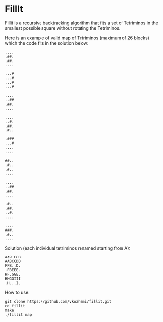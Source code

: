 # FillIt

Fillit is a recursive backtracking algorithm that fits a set of Tetriminos in the smallest possible square without rotating the Tetriminos.

Here is an example of valid map of Tetriminos (maximum of 26 blocks) which the code fits in the solution below:

```
....
.##.
.##.
....

...#
...#
...#
...#

....
..##
.##.
....

....
..#.
.##.
.#..

.###
...#
....
....

##..
.#..
.#..
....

....
..##
.##.
....

.#..
.##.
..#.
....

....
###.
.#..
....
```

Solution (each individual tetriminos renamed starting from A):
```
AAB.CCD
AABCCDD
FFB..D.
.FBEEE.
HF.GGE.
HHGGIII
.H...I.
```
How to use:

    git clone https://github.com/vkozhemi/fillit.git
    cd fillit
    make
    ./fillit map

